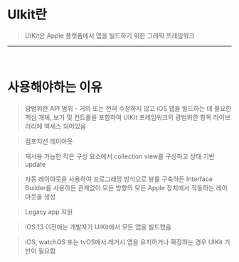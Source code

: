 # UIkit란

> UIKit은 Apple 플랫폼에서 앱을 빌드하기 위한 그래픽 프레임워크

---

<br/>

# 사용해야하는 이유

> 광범위한 API 범위 - 거의 또는 전혀 수정하지 않고 iOS 앱을 빌드하는 데 필요한 핵심 개체, 보기 및 컨트롤을 포함하여 UIKit 프레임워크의 광범위한 항목 라이브러리에 액세스 되어있음
> <br/>

> 컴포지션 레이아웃
> <br/>

> 재사용 가능한 작은 구성 요소에서 collection view를 구성하고 상태 기반 update
> <br/>

> 자동 레이아웃을 사용하여 프로그래밍 방식으로 뷰를 구축하든 Interface Builder를 사용하든 관계없이 모든 방향의 모든 Apple 장치에서 작동하는 레이아웃을 생성
> <br/>

> Legacy app 지원
> <br/>

> iOS 13 이전에는 개발자가 UIKit에서 모든 앱을 빌드했음
> <br/>

> iOS, watchOS 또는 tvOS에서 레거시 앱을 유지하거나 확장하는 경우 UIKit 기반이 필요함

## <br/>
